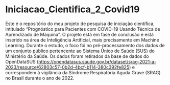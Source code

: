 # Iniciacao_Cientifica_2_Covid19
Este é o repositório do meu projeto de pesquisa de iniciação científica, intitulado “Prognóstico para Pacientes com COVID-19 Usando Técnica de Aprendizado de Máquina”. O projeto está em fase de conclusão e está inserido na área de Inteligência Artificial, mais precisamente em Machine Learning. Durante o estudo, o foco foi no pré-processamento dos dados de um conjunto público pertencente ao Sistema Único de Saúde (SUS) do Ministério da Saúde. Os dados foram retirados da base de dados do OpenDataSUS (https://opendatasus.saude.gov.br/dataset/srag-2021-a-2023/resource/62803c57-0b2d-4bcf-b114-380c392fe825) e correspondem à vigilância da Síndrome Respiratória Aguda Grave (SRAG) no Brasil durante o ano de 2022.
